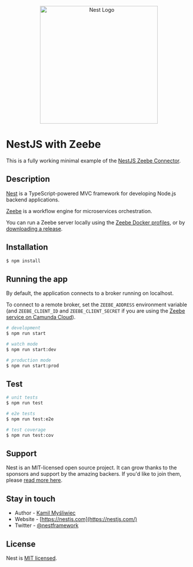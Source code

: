 <p align="center">
  <a href="http://nestjs.com/" target="blank"><img src="https://nestjs.com/img/logo_text.svg" width="320" alt="Nest Logo" /></a>
</p>

# NestJS with Zeebe

This is a fully working minimal example of the [NestJS Zeebe Connector](https://github.com/pay-k/nestjs-zeebe).

## Description

[Nest](https://github.com/nestjs/nest) is a TypeScript-powered MVC framework for developing Node.js backend applications.

[Zeebe](https://zeebe.io) is a workflow engine for microservices orchestration.

You can run a Zeebe server locally using the [Zeebe Docker profiles](https://github.com/zeebe-io/zeebe-docker-compose), or by [downloading a release](https://github.com/zeebe-io/zeebe/releases).

## Installation

```bash
$ npm install
```

## Running the app

By default, the application connects to a broker running on localhost. 

To connect to a remote broker, set the `ZEEBE_ADDRESS` environment variable (and `ZEEBE_CLIENT_ID` and `ZEEBE_CLIENT_SECRET` if you are using the [Zeebe service on Camunda Cloud](https://zeebe.io/cloud/)).

```bash
# development
$ npm run start

# watch mode
$ npm run start:dev

# production mode
$ npm run start:prod
```

## Test

```bash
# unit tests
$ npm run test

# e2e tests
$ npm run test:e2e

# test coverage
$ npm run test:cov
```

## Support

Nest is an MIT-licensed open source project. It can grow thanks to the sponsors and support by the amazing backers. If you'd like to join them, please [read more here](https://docs.nestjs.com/support).

## Stay in touch

- Author - [Kamil Myśliwiec](https://kamilmysliwiec.com)
- Website - [https://nestjs.com](https://nestjs.com/)
- Twitter - [@nestframework](https://twitter.com/nestframework)

## License

  Nest is [MIT licensed](LICENSE).
